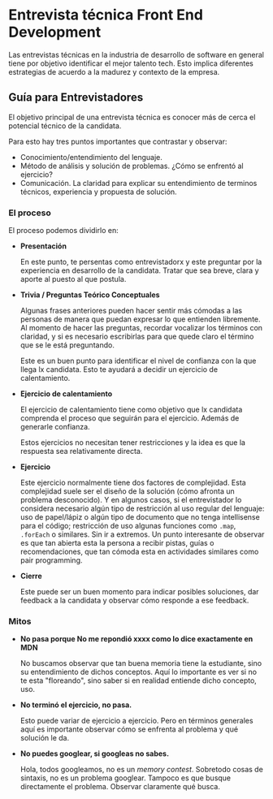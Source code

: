 # Entrevista técnica Front End Development

Las entrevistas técnicas en la industria de desarrollo de software en general tiene por objetivo identificar el mejor talento tech. Esto implica diferentes estrategias de acuerdo a la madurez y contexto de la empresa.


## Guía para Entrevistadores

El objetivo principal de una entrevista técnica es conocer más de cerca el potencial técnico de la candidata.

Para esto hay tres puntos importantes que contrastar y observar: 
- Conocimiento/entendimiento del lenguaje. 
- Método de análisis y solución de problemas. ¿Cómo se enfrentó al ejercicio?
- Comunicación. La claridad para explicar su entendimiento de terminos técnicos, experiencia y propuesta de solución. 

### El proceso

El proceso podemos dividirlo en: 
- **Presentación**

  En este punto, te persentas como entrevistadorx y este preguntar por la experiencia en desarrollo de la candidata. Tratar que sea breve, clara y aporte al puesto al que postula. 

- **Trivia / Preguntas Teórico Conceptuales**

  Algunas frases anteriores pueden hacer sentir más cómodas a las personas de manera que puedan expresar lo que entienden  libremente.
  Al momento de hacer las preguntas, recordar vocalizar los términos con claridad, y si es necesario escribirlas para que quede claro el término que se le está preguntando. 

  Este es un buen punto para identificar el nivel de confianza con la que llega lx candidata. Esto te ayudará a decidir un ejercicio de calentamiento. 

- **Ejercicio de calentamiento**

  El ejercicio de calentamiento tiene como objetivo que lx candidata comprenda el proceso que seguirán para el ejercicio. Además de generarle confianza. 

  Estos ejercicios no necesitan tener restricciones y la idea es que la respuesta sea relativamente directa. 

- **Ejercicio**

  Este ejercicio normalmente tiene dos factores de complejidad. Esta complejidad suele ser el diseño de la solución (cómo afronta un problema desconocido). Y en algunos casos, si el entrevistador lo considera necesario algún tipo de restricción al uso regular del lenguaje: uso de papel/lápiz o algún tipo de documento que no tenga intellisense para el código; restricción de uso algunas funciones como `.map`, `.forEach` o similares. Sin ir a extremos. Un punto interesante de observar es que tan abierta esta la persona a recibir pistas, guías o recomendaciones, que tan cómoda esta en actividades similares como pair programming.

- **Cierre**

  Este puede ser un buen momento para indicar posibles soluciones, dar feedback a la candidata y observar cómo responde a ese feedback.


### Mitos 
 
- **No pasa porque No me repondió xxxx como lo dice exactamente en MDN**

  No buscamos observar que tan buena memoria tiene la estudiante, sino su entendimiento de dichos conceptos. Aquí lo importante es ver si no te esta "floreando", sino saber si en realidad entiende dicho concepto, uso. 

- **No terminó el ejercicio, no pasa.**

  Esto puede variar de ejercicio a ejercicio. Pero en términos generales aquí es importante observar cómo se enfrenta al problema y qué solución le da.

- **No puedes googlear, si googleas no sabes.**
  
  Hola, todos googleamos, no es un _memory contest_. Sobretodo cosas de sintaxis, no es un problema googlear. Tampoco es que busque directamente el problema. Observar claramente qué busca. 


